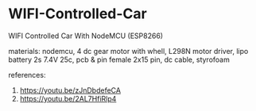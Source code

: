# WIFI-Controlled-Car
WIFI Controlled Car With NodeMCU (ESP8266)

materials:
nodemcu, 4 dc gear motor with whell, L298N motor driver, lipo battery 2s 7.4V 25c,  pcb & pin female 2x15 pin, dc cable, styrofoam

references:
1. https://youtu.be/zJnDbdefeCA
2. https://youtu.be/2AL7HfiRlp4  
